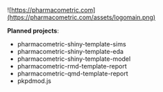 ![https://pharmacometric.com](https://pharmacometric.com/assets/logomain.png)

__Planned projects__:
 - pharmacometric-shiny-template-sims
 - pharmacometric-shiny-template-eda
 - pharmacometric-shiny-template-model
 - pharmacometric-rmd-template-report
 - pharmacometric-qmd-template-report
 - pkpdmod.js 
